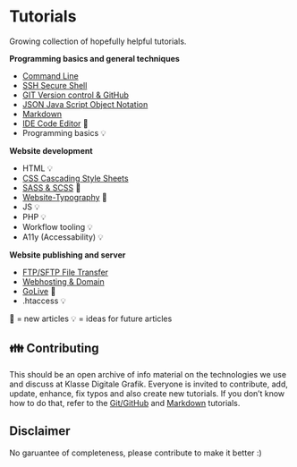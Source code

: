 # Tutorials

Growing collection of hopefully helpful tutorials.

**Programming basics and general techniques**
- [Command Line](CommandLine.md)
- [SSH Secure Shell](SSH.md)
- [GIT Version control & GitHub](GIT.md)
- [JSON Java Script Object Notation](JSON.md)
- [Markdown](Markdown.md)
- [IDE Code Editor](IDE.md) 🌺
- Programming basics 💡

**Website development**
- HTML 💡
- [CSS Cascading Style Sheets](CSS.md)
- [SASS & SCSS](SCSS.md) 🌺
- [Website-Typography](Website-Typography.md) 🌺
- JS 💡
- PHP 💡
- Workflow tooling 💡
- A11y (Accessability) 💡

**Website publishing and server**
- [FTP/SFTP File Transfer](FTP.md)
- [Webhosting & Domain](Webhosting-Domain.md)
- [GoLive](GoLive.md) 🌺
- .htaccess 💡

🌺 = new articles 💡 = ideas for future articles

## 👪 Contributing

This should be an open archive of info material on the technologies we use and discuss at Klasse Digitale Grafik.
Everyone is invited to contribute, add, update, enhance, fix typos and also create new tutorials. If you don’t know how to do that, refer to the [Git/GitHub](GIT.md) and [Markdown](Markdown.md) tutorials.

## Disclaimer

No garuantee of completeness, please contribute to make it better :)
